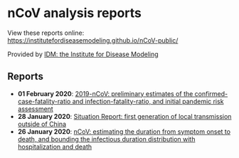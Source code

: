 # nCoV analysis reports

View these reports online: https://institutefordiseasemodeling.github.io/nCoV-public/

Provided by [IDM: the Institute for Disease Modeling](http://idmod.org/)

## Reports
- **01 February 2020**: [2019-nCoV: preliminary estimates of the confirmed-case-fatality-ratio and infection-fatality-ratio, and initial pandemic risk assessment](analyses/first_adjusted_mortality_estimates_and_risk_assessment/2019-nCoV-preliminary_age_and_time_adjusted_mortality_rates_and_pandemic_risk_assessment.html)
- **28 January 2020**: [Situation Report: first generation of local transmission outside of China](analyses/sitRep_local_transmission_outside_China/sitRep_local_transmission_outside_China.html)
- **26 January 2020**: [nCoV: estimating the duration from symptom onset to death, and bounding the infectious duration distribution with hospitalization and death](analyses/individual_dynamics_estimates/nCoV_bounding_estimates_of_infectious_period.html)

